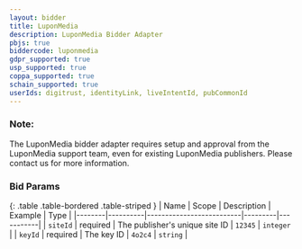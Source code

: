 ```yaml
---
layout: bidder
title: LuponMedia
description: LuponMedia Bidder Adapter
pbjs: true
biddercode: luponmedia
gdpr_supported: true
usp_supported: true
coppa_supported: true
schain_supported: true
userIds: digitrust, identityLink, liveIntentId, pubCommonId
---
```


### Note:
The LuponMedia bidder adapter requires setup and approval from the LuponMedia support team, even for existing LuponMedia publishers. Please contact us for more information.

### Bid Params

{: .table .table-bordered .table-striped }
| Name   | Scope    | Description              | Example | Type      |
|--------|----------|--------------------------|---------|-----------|
| `siteId`  | required | The publisher's unique site ID | `12345`   | `integer` |
| `keyId` | required | The key ID              | `4o2c4` | `string` |
